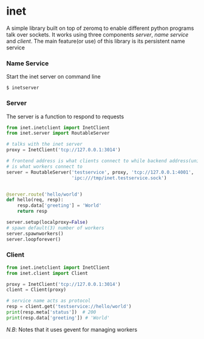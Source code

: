 # inet

A simple library built on top of zeromq to enable different python
programs talk over sockets. It works using three components
*server*, *name service* and *client*. The main feature(or use) of this
library is its persistent name service


### Name Service
Start the inet server on command line
```shell
$ inetserver
```

### Server
The server is a function to respond to requests

```python
from inet.inetclient import InetClient
from inet.server import RoutableServer

# talks with the inet server
proxy = InetClient('tcp://127.0.0.1:3014')

# frontend address is what clients connect to while backend address(unix socket)
# is what workers connect to
server = RoutableServer('testservice', proxy, 'tcp://127.0.0.1:4001',
                        'ipc:///tmp/inet.testservice.sock')


@server.route('hello/world')
def hello(req, resp):
    resp.data['greeting'] = 'World'
    return resp

server.setup(localproxy=False)
# spawn default(3) number of workers
server.spawnworkers()
server.loopforever()
```

### Client

```python
from inet.inetclient import InetClient
from inet.client import Client

proxy = InetClient('tcp://127.0.0.1:3014')
client = Client(proxy)

# service name acts as protocol
resp = client.get('testservice://hello/world')
print(resp.meta['status'])  # 200
print(resp.data['greeting']) # 'World'
```


*N.B*: Notes that it uses gevent for managing workers